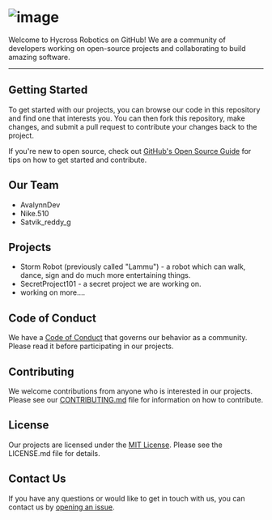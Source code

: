 # ![image](https://user-images.githubusercontent.com/100826194/232267828-1255bcd8-7cce-4a2b-ac02-0184d060dccd.png)

Welcome to Hycross Robotics on GitHub! We are a community of developers working on open-source projects and collaborating to build amazing software.

------------------

## Getting Started

To get started with our projects, you can browse our code in this repository and find one that interests you. You can then fork this repository, make changes, and submit a pull request to contribute your changes back to the project.

If you're new to open source, check out [GitHub's Open Source Guide](https://opensource.guide/) for tips on how to get started and contribute.

## Our Team
- AvalynnDev
- Nike.510
- Satvik_reddy_g

## Projects
- Storm Robot (previously called "Lammu") - a robot which can walk, dance, sign and do much more entertaining things.
- SecretProject101 - a secret project we are working on.
- working on more....

## Code of Conduct

We have a [Code of Conduct](CODE_OF_CONDUCT.md) that governs our behavior as a community. Please read it before participating in our projects.

## Contributing

We welcome contributions from anyone who is interested in our projects. Please see our [CONTRIBUTING.md](CONTRIBUTING.md) file for information on how to contribute.

## License

Our projects are licensed under the [MIT License](LICENSE). Please see the LICENSE.md file for details.

## Contact Us

If you have any questions or would like to get in touch with us, you can contact us by [opening an issue](https://github.com/avalynndev/hycross/issues/new).
